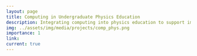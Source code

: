```yaml
---
layout: page
title: Computing in Undergraduate Physics Education
description: Integrating computing into physics education to support improved student learning, agency, and engagement.
img: ../assets/img/media/projects/comp_phys.png
importance: 1
link:
current: true
---
```



